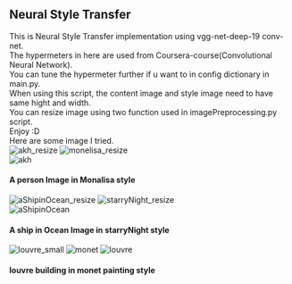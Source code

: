 ## Neural Style Transfer

This is Neural Style Transfer implementation using vgg-net-deep-19 conv-net.<br>
The hypermeters in here are used from Coursera-course(Convolutional Neural Network).<br>
You can tune the hypermeter further if u want to in config dictionary in main.py.<br>
When using this script, the content image and style image need to have same hight and width.<br>
You can resize image using two function used in imagePreprocessing.py script.<br>
Enjoy :D<br>
Here are some image I tried.<br>
![akh_resize](https://user-images.githubusercontent.com/58524393/89060005-35368580-d388-11ea-9572-a44edcb75cd0.jpg)
![monelisa_resize](https://user-images.githubusercontent.com/58524393/89060014-3798df80-d388-11ea-963d-3b8e22fbf4da.jpg)<br>
![akh](https://user-images.githubusercontent.com/58524393/89059967-29e35a00-d388-11ea-969e-9d4d2dc5d5a9.jpg)<br>
#### A person Image in Monalisa style <br>

![aShipinOcean_resize](https://user-images.githubusercontent.com/58524393/89060222-ae35dd00-d388-11ea-854e-3bacd16257af.jpeg)
![starryNight_resize](https://user-images.githubusercontent.com/58524393/89060232-b130cd80-d388-11ea-8265-c9d0d83d6c79.jpg)<br>
![aShipinOcean](https://user-images.githubusercontent.com/58524393/89060258-ba219f00-d388-11ea-9ace-25da9e5ee9ec.jpg)<br>
#### A ship in Ocean Image in starryNight style<br>

![louvre_small](https://user-images.githubusercontent.com/58524393/89060494-22708080-d389-11ea-91c7-57ee51314a4f.jpg)
![monet](https://user-images.githubusercontent.com/58524393/89060502-24d2da80-d389-11ea-9fb8-af1e3a4fbc59.jpg)
![louvre](https://user-images.githubusercontent.com/58524393/89060512-27cdcb00-d389-11ea-8940-3756c7b0d30e.jpg)
#### louvre building in monet painting style


